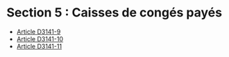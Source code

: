 # Section 5 : Caisses de congés payés

* [Article D3141-9](./LEGIARTI000018534289.md)
* [Article D3141-10](./LEGIARTI000018534287.md)
* [Article D3141-11](./LEGIARTI000018534285.md)
